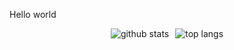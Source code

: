 Hello world

<div style="display: flex; justify-content: center; gap: 10px;">
    <img style="max-height: 150px; width: auto;" alt="github stats" src="https://github-readme-stats.vercel.app/api?username=luyiourwong&show_icons=true&theme=dark">
    <img style="max-height: 150px; width: auto;" alt="top langs" src="https://github-readme-stats.vercel.app/api/top-langs/?username=luyiourwong&theme=dark&layout=donut">
</div>
